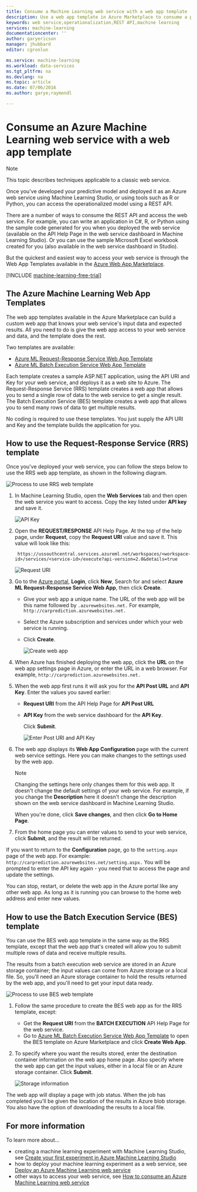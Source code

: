 ```yaml
---
title: Consume a Machine Learning web service with a web app template | Microsoft Azure
description: Use a web app template in Azure Marketplace to consume a predictive web service in Azure Machine Learning.
keywords: web service,operationalization,REST API,machine learning
services: machine-learning
documentationcenter: ''
author: garyericson
manager: jhubbard
editor: cgronlun

ms.service: machine-learning
ms.workload: data-services
ms.tgt_pltfrm: na
ms.devlang: na
ms.topic: article
ms.date: 07/06/2016
ms.author: garye;raymondl

---
```

# Consume an Azure Machine Learning web service with a web app template
> [!NOTE]
> This topic describes techniques applicable to a classic web service. 
> 
> 

Once you've developed your predictive model and deployed it as an Azure web service using Machine Learning Studio, or using tools such as R or Python,
you can access the operationalized model using a REST API.

There are a number of ways to consume the REST API and access the web service. For example, you can write an application in C#, R, or Python using the sample code generated for you when you deployed the web service (available on the API Help Page in the web service dashboard in Machine Learning Studio). Or you can use the sample Microsoft Excel workbook created for you (also available in the web service dashboard in Studio).

But the quickest and easiest way to access your web service is through the Web App Templates available in the [Azure Web App Marketplace](https://azure.microsoft.com/marketplace/web-applications/all/).

[!INCLUDE [machine-learning-free-trial](../../includes/machine-learning-free-trial.md)]

## The Azure Machine Learning Web App Templates
The web app templates available in the Azure Marketplace can build a custom web app that knows your web service's input data and expected results. All you need to do is give the web app access to your web service and data, and the template does the rest.

Two templates are available:

* [Azure ML Request-Response Service Web App Template](https://azure.microsoft.com/marketplace/partners/microsoft/azuremlaspnettemplateforrrs/)
* [Azure ML Batch Execution Service Web App Template](https://azure.microsoft.com/marketplace/partners/microsoft/azuremlbeswebapptemplate/)

Each template creates a sample ASP.NET application, using the API URI and Key for your web service, and deploys it as a web site to Azure. The Request-Response Service (RRS) template creates a web app that allows you to send a single row of data to the web service to get a single result. The Batch Execution Service (BES) template creates a web app that allows you to send many rows of data to get multiple results.

No coding is required to use these templates. You just supply the API URI and Key and the template builds the application for you.

## How to use the Request-Response Service (RRS) template
Once you've deployed your web service, you can follow the steps below to use the RRS web app template, as shown in the following diagram.

![Process to use RRS web template][image1]

1. In Machine Learning Studio, open the **Web Services** tab and then open the web service you want to access. Copy the key listed under **API key** and save it.
   
    ![API Key][image3]
2. Open the **REQUEST/RESPONSE** API Help Page. At the top of the help page, under **Request**, copy the **Request URI** value and save it. This value will look like this:
   
        https://ussouthcentral.services.azureml.net/workspaces/<workspace-id>/services/<service-id>/execute?api-version=2.0&details=true
   
    ![Request URI][image4]
3. Go to the [Azure portal](https://portal.azure.com), **Login**, click **New**, Search for and select **Azure ML Request-Response Service Web App**, then click **Create**. 
   
   * Give your web app a unique name. The URL of the web app will be this name followed by `.azurewebsites.net.` For example, `http://carprediction.azurewebsites.net.`
   * Select the Azure subscription and services under which your web service is running.
   * Click **Create**.
     
     ![Create web app][image5]
4. When Azure has finished deploying the web app, click the **URL** on the web app settings page in Azure, or enter the URL in a web browser. For example, `http://carprediction.azurewebsites.net.`
5. When the web app first runs it will ask you for the **API Post URL** and **API Key**.
   Enter the values you saved earlier:
   
   * **Request URI** from the API Help Page for **API Post URL**
   * **API Key** from the web service dashboard for the **API Key**.
     
     Click **Submit**.
     
     ![Enter Post URI and API Key][image6]
6. The web app displays its **Web App Configuration** page with the current web service settings. Here you can make changes to the settings used by the web app.
   
   > [!NOTE]
   > Changing the settings here only changes them for this web app. It doesn't change the default settings of your web service. For example, if you change the **Description** here it doesn't change the description shown on the web service dashboard in Machine Learning Studio.
   > 
   > 
   
    When you're done, click **Save changes**, and then click **Go to Home Page**.
7. From the home page you can enter values to send to your web service, click **Submit**, and the result will be returned.

If you want to return to the **Configuration** page, go to the `setting.aspx` page of the web app. For example: `http://carprediction.azurewebsites.net/setting.aspx.` You will be prompted to enter the API key again - you need that to access the page and update the settings.

You can stop, restart, or delete the web app in the Azure portal like any other web app. As long as it is running you can browse to the home web address and enter new values.

## How to use the Batch Execution Service (BES) template
You can use the BES web app template in the same way as the RRS template, except that the web app that's created will allow you to submit multiple rows of data and receive multiple results.

The results from a batch execution web service are stored in an Azure storage container; the input values can come from Azure storage or a local file.
So, you'll need an Azure storage container to hold the results returned by the web app, and you'll need to get your input data ready.

![Process to use BES web template][image2]

1. Follow the same procedure to create the BES web app as for the RRS template, except:
   
   * Get the **Request URI** from the **BATCH EXECUTION** API Help Page for the web service.
   * Go to [Azure ML Batch Execution Service Web App Template](https://azure.microsoft.com/marketplace/partners/microsoft/azuremlbeswebapptemplate/) to open the BES template on Azure Marketplace and click **Create Web App**.
2. To specify where you want the results stored, enter the destination container information on the web app home page. Also specify where the web app can get the input values, either in a local file or an Azure storage container.
   Click **Submit**.
   
    ![Storage information][image7]

The web app will display a page with job status.
When the job has completed you'll be given the location of the results in Azure blob storage. You also have the option of downloading the results to a local file.

## For more information
To learn more about...

* creating a machine learning experiment with Machine Learning Studio, see [Create your first experiment in Azure Machine Learning Studio](machine-learning-create-experiment.md)
* how to deploy your machine learning experiment as a web service, see [Deploy an Azure Machine Learning web service](machine-learning-publish-a-machine-learning-web-service.md)
* other ways to access your web service, see [How to consume an Azure Machine Learning web service](machine-learning-consume-web-services.md)

[image1]: media\machine-learning-consume-web-service-with-web-app-template\rrs-web-template-flow.png
[image2]: media\machine-learning-consume-web-service-with-web-app-template\bes-web-template-flow.png
[image3]: media\machine-learning-consume-web-service-with-web-app-template\api-key.png
[image4]: media\machine-learning-consume-web-service-with-web-app-template\post-uri.png
[image5]: media\machine-learning-consume-web-service-with-web-app-template\create-web-app.png
[image6]: media\machine-learning-consume-web-service-with-web-app-template\web-service-info.png
[image7]: media\machine-learning-consume-web-service-with-web-app-template\storage.png
